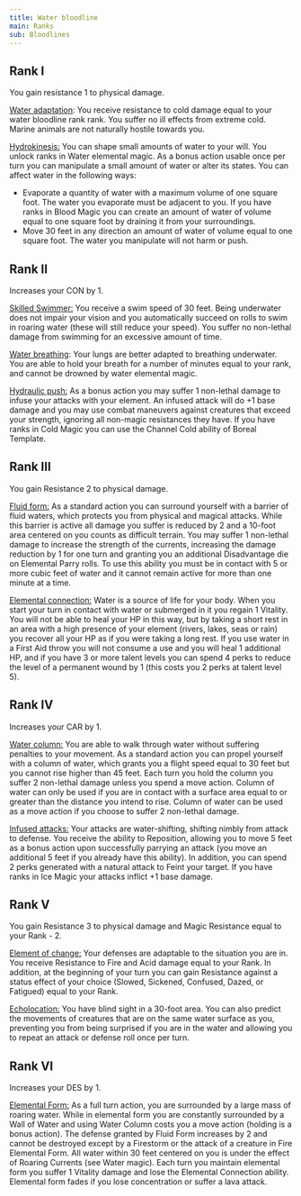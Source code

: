 ```yaml
---
title: Water bloodline
main: Ranks
sub: Bloodlines
---
```


## Rank I

You gain resistance 1 to physical damage. 

<u>Water adaptation</u>: You receive resistance to cold damage equal to your water bloodline rank rank. You suffer no ill effects from extreme cold. Marine animals are not naturally hostile towards you.

<u>Hydrokinesis:</u> You can shape small amounts of water to your will. You unlock ranks in Water elemental magic. As a bonus action usable once per turn you can manipulate a small amount of water or alter its states. You can affect water in the following ways:

- Evaporate a quantity of water with a maximum volume of one square foot. The water you evaporate must be adjacent to you. If you have ranks in Blood Magic you can create an amount of water of volume equal to one square foot by draining it from your surroundings.
- Move 30 feet in any direction an amount of water of volume equal to one square foot. The water you manipulate will not harm or push.

## Rank II

Increases your CON by 1.

<u>Skilled Swimmer:</u> You receive a swim speed of 30 feet. Being underwater does not impair your vision and you automatically succeed on rolls to swim in roaring water (these will still reduce your speed). You suffer no non-lethal damage from swimming for an excessive amount of time.

<u>Water breathing</u>: Your lungs are better adapted to breathing underwater. You are able to hold your breath for a number of minutes equal to your rank, and cannot be drowned by water elemental magic.

<u>Hydraulic push:</u> As a bonus action you may suffer 1 non-lethal damage to infuse your attacks with your element. An infused attack will do +1 base damage and you may use combat maneuvers against creatures that exceed your strength, ignoring all non-magic resistances they have. If you have ranks in Cold Magic you can use the Channel Cold ability of Boreal Template.

## Rank III 

You gain Resistance 2 to physical damage. 

<u>Fluid form:</u> As a standard action you can surround yourself with a barrier of fluid waters, which protects you from physical and magical attacks. While this barrier is active all damage you suffer is reduced by 2 and a 10-foot area centered on you counts as difficult terrain. You may suffer 1 non-lethal damage to increase the strength of the currents, increasing the damage reduction by 1 for one turn and granting you an additional Disadvantage die on Elemental Parry rolls. To use this ability you must be in contact with 5 or more cubic feet of water and it cannot remain active for more than one minute at a time.

<u>Elemental connection:</u> Water is a source of life for your body. When you start your turn in contact with water or submerged in it you regain 1 Vitality. You will not be able to heal your HP in this way, but by taking a short rest in an area with a high presence of your element (rivers, lakes, seas or rain) you recover all your HP as if you were taking a long rest. If you use water in a First Aid throw you will not consume a use and you will heal 1 additional HP, and if you have 3 or more talent levels you can spend 4 perks to reduce the level of a permanent wound by 1 (this costs you 2 perks at talent level 5).

## Rank IV 

Increases your CAR by 1.

<u>Water column:</u> You are able to walk through water without suffering penalties to your movement. As a standard action you can propel yourself with a column of water, which grants you a flight speed equal to 30 feet but you cannot rise higher than 45 feet. Each turn you hold the column you suffer 2 non-lethal damage unless you spend a move action. Column of water can only be used if you are in contact with a surface area equal to or greater than the distance you intend to rise. Column of water can be used as a move action if you choose to suffer 2 non-lethal damage.

<u>Infused attacks:</u> Your attacks are water-shifting, shifting nimbly from attack to defense. You receive the ability to Reposition, allowing you to move 5 feet as a bonus action upon successfully parrying an attack (you move an additional 5 feet if you already have this ability). In addition, you can spend 2 perks generated with a natural attack to Feint your target. If you have ranks in Ice Magic your attacks inflict +1 base damage.

## Rank V 

You gain Resistance 3 to physical damage and Magic Resistance equal to your Rank - 2.

<u>Element of change:</u> Your defenses are adaptable to the situation you are in. You receive Resistance to Fire and Acid damage equal to your Rank. In addition, at the beginning of your turn you can gain Resistance against a status effect of your choice (Slowed, Sickened, Confused, Dazed, or Fatigued) equal to your Rank.

<u>Echolocation:</u> You have blind sight in a 30-foot area. You can also predict the movements of creatures that are on the same water surface as you, preventing you from being surprised if you are in the water and allowing you to repeat an attack or defense roll once per turn.

## Rank VI

Increases your DES by 1.

<u>Elemental Form:</u> As a full turn action, you are surrounded by a large mass of roaring water. While in elemental form you are constantly surrounded by a Wall of Water and using Water Column costs you a move action (holding is a bonus action). The defense granted by Fluid Form increases by 2 and cannot be destroyed except by a Firestorm or the attack of a creature in Fire Elemental Form. All water within 30 feet centered on you is under the effect of Roaring Currents (see Water magic). Each turn you maintain elemental form you suffer 1 Vitality damage and lose the Elemental Connection ability. Elemental form fades if you lose concentration or suffer a lava attack.